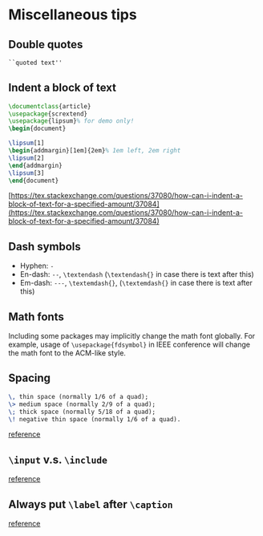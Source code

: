 # Miscellaneous tips

## Double quotes

```latex
``quoted text''
```

## Indent a block of text

```latex
\documentclass{article}
\usepackage{scrextend}
\usepackage{lipsum}% for demo only!
\begin{document}

\lipsum[1]
\begin{addmargin}[1em]{2em}% 1em left, 2em right
\lipsum[2]
\end{addmargin}
\lipsum[3]
\end{document}
```

[https://tex.stackexchange.com/questions/37080/how-can-i-indent-a-block-of-text-for-a-specified-amount/37084](https://tex.stackexchange.com/questions/37080/how-can-i-indent-a-block-of-text-for-a-specified-amount/37084)

## Dash symbols

- Hyphen: `-`
- En-dash: `--`, `\textendash` (`\textendash{}` in case there is text after this)
- Em-dash: `---`, `\textemdash{}`, (`\textemdash{}` in case there is text after this)

## Math fonts

Including some packages may implicitly change the math font globally. For example, usage of `\usepackage{fdsymbol}` in IEEE conference will change the math font to the ACM-like style.

## Spacing

```latex
\, thin space (normally 1/6 of a quad);
\> medium space (normally 2/9 of a quad);
\; thick space (normally 5/18 of a quad);
\! negative thin space (normally 1/6 of a quad).
```

[reference](https://tex.stackexchange.com/a/9092/216629)

## `\input` v.s. `\include`

[reference](https://tex.stackexchange.com/a/250)

## Always put `\label` after `\caption`

[reference](https://tex.stackexchange.com/questions/32325/why-does-an-environments-label-have-to-appear-after-the-caption)
